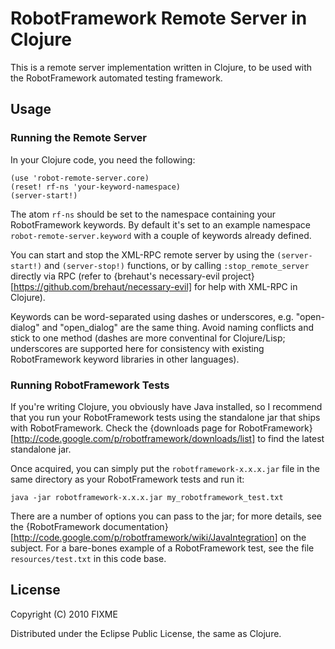 # RobotFramework Remote Server in Clojure

This is a remote server implementation written in Clojure, to be used with the RobotFramework automated testing framework.

## Usage

### Running the Remote Server

In your Clojure code, you need the following:

    (use 'robot-remote-server.core)
    (reset! rf-ns 'your-keyword-namespace)
    (server-start!)

The atom `rf-ns` should be set to the namespace containing your RobotFramework keywords. By default it's set to an example namespace `robot-remote-server.keyword` with a couple of keywords already defined.

You can start and stop the XML-RPC remote server by using the `(server-start!)` and `(server-stop!)` functions, or by calling `:stop_remote_server` directly via RPC (refer to {brehaut's necessary-evil project}[https://github.com/brehaut/necessary-evil] for help with XML-RPC in Clojure).

Keywords can be word-separated using dashes or underscores, e.g. "open-dialog" and "open_dialog" are the same thing. Avoid naming conflicts and stick to one method (dashes are more conventinal for Clojure/Lisp; underscores are supported here for consistency with existing RobotFramework keyword libraries in other languages).

### Running RobotFramework Tests

If you're writing Clojure, you obviously have Java installed, so I recommend that you run your RobotFramework tests using the standalone jar that ships with RobotFramework. Check the {downloads page for RobotFramework}[http://code.google.com/p/robotframework/downloads/list] to find the latest standalone jar.

Once acquired, you can simply put the `robotframework-x.x.x.jar` file in the same directory as your RobotFramework tests and run it:

    java -jar robotframework-x.x.x.jar my_robotframework_test.txt

There are a number of options you can pass to the jar; for more details, see the {RobotFramework documentation}[http://code.google.com/p/robotframework/wiki/JavaIntegration] on the subject. For a bare-bones example of a RobotFramework test, see the file `resources/test.txt` in this code base.

## License

Copyright (C) 2010 FIXME

Distributed under the Eclipse Public License, the same as Clojure.
